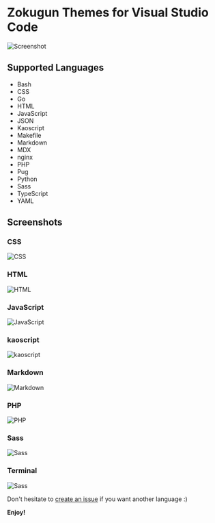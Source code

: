 Zokugun Themes for Visual Studio Code
====================================

![Screenshot](https://github.com/zokugun/theme-zokugun-vscode/blob/master/screenshots/screenshot.png?raw=true)

## Supported Languages

- Bash
- CSS
- Go
- HTML
- JavaScript
- JSON
- Kaoscript
- Makefile
- Markdown
- MDX
- nginx
- PHP
- Pug
- Python
- Sass
- TypeScript
- YAML

## Screenshots

### CSS

![CSS](https://github.com/zokugun/theme-zokugun-vscode/blob/master/screenshots/css.png?raw=true)

### HTML

![HTML](https://github.com/zokugun/theme-zokugun-vscode/blob/master/screenshots/html.png?raw=true)

### JavaScript

![JavaScript](https://github.com/zokugun/theme-zokugun-vscode/blob/master/screenshots/javascript.png?raw=true)

### kaoscript

![kaoscript](https://github.com/zokugun/theme-zokugun-vscode/blob/master/screenshots/kaoscript.png?raw=true)

### Markdown

![Markdown](https://github.com/zokugun/theme-zokugun-vscode/blob/master/screenshots/markdown.png?raw=true)

### PHP

![PHP](https://github.com/zokugun/theme-zokugun-vscode/blob/master/screenshots/php.png?raw=true)

### Sass

![Sass](https://github.com/zokugun/theme-zokugun-vscode/blob/master/screenshots/sass.png?raw=true)

### Terminal

![Sass](https://github.com/zokugun/theme-zokugun-vscode/blob/master/screenshots/terminal.png?raw=true)



Don't hesitate to [create an issue](https://github.com/zokugun/theme-zokugun-vscode/issues) if you want another language :)

**Enjoy!**
